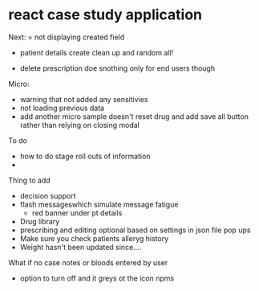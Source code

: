 # react case study application
Next: 
= not displaying created field
- patient details create clean up and random all!

- delete prescription doe snothing only for end users though

Micro: 
- warning that not added any sensitivies
- not loading previous data
- add another micro sample doesn't reset drug and add save all button rather than relying on closing modal

To do
- how to do stage roll outs of information
- 

Thing to add

- decision support 
- flash messageswhich simulate message fatigue 
    - red  banner under pt details
- Drug library
- prescribing and editing optional based on settings in json file
pop ups
- Make sure you check patients alleryg history
- Weight hasn't been updated since....


What if no case notes or bloods entered by user 
- option to turn off and it greys ot the icon npms